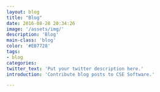 ```yaml
---
layout: blog
title: "Blog"
date: 2016-08-28 20:34:26
image: '/assets/img/'
description: 'Blog'
main-class: 'blog'
color: '#EB7728'
tags:
- blog
categories:
twitter_text: 'Put your twitter description here.'
introduction: 'Contribute blog posts to CSE Software.'

---
```








